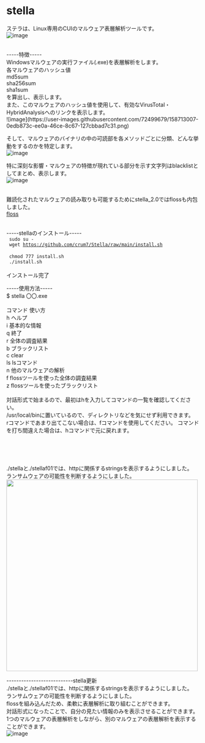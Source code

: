  
# stella


ステラは、Linux専用のCUIのマルウェア表層解析ツールです。<br>
![image](https://user-images.githubusercontent.com/72499679/158712420-555d03f4-9b07-4c98-911c-f1420bf39503.png)

<br>
-----特徴-----<br>
Windowsマルウェアの実行ファイル(.exe)を表層解析をします。<br>
各マルウェアのハッシュ値<br>
md5sum<br>
sha256sum<br>
sha1sum<br>
を算出し、表示します。<br>
また、このマルウェアのハッシュ値を使用して、有効なVirusTotal・HybridAnalysisへのリンクを表示します。<br>
![image](https://user-images.githubusercontent.com/72499679/158713007-0edb873c-ee0a-46ce-8c67-127cbbad7c31.png)
<br>


そして、マルウェアのバイナリの中の可読部を各メソッドごとに分類、どんな挙動をするのかを特定します。<br>
![image](https://user-images.githubusercontent.com/72499679/158713070-fc3abe56-ded2-4620-be1c-508090cab1dd.png)
<br>

特に深刻な影響・マルウェアの特徴が現れている部分を示す文字列はblacklistとしてまとめ、表示します。<br>
![image](https://user-images.githubusercontent.com/72499679/158713122-51e9de2a-9d9a-48bf-8ed8-adb876362923.png)
<br>
<br>

難読化されたマルウェアの読み取りも可能するためにstella_2.0ではflossも内包しました。<br>
<a href="https://github.com/fireeye/flare-floss">floss</a>
 <br>
 <br>

-----stellaのインストール-----<br>
<code>
 sudo su -
</code><br>
<code>
 wget https://github.com/crum7/Stella/raw/main/install.sh
 </code><br>
<code>
 chmod 777 install.sh
</code><br>
<code>
./install.sh
</code><br>
インストール完了<br>

-----使用方法-----<br>
$ stella 〇〇.exe<br>
<br>
コマンド      使い方<br>
h      ヘルプ<br>
i      基本的な情報<br>
q      終了<br>
r      全体の調査結果<br>
b      ブラックリスト<br>
c      clear<br>
ls     lsコマンド<br>
n      他のマルウェアの解析<br>
f      flossツールを使った全体の調査結果<br>
z      flossツールを使ったブラックリスト<br>
<br>
対話形式で始まるので、最初はhを入力してコマンドの一覧を確認してください。<br>
/usr/local/binに置いているので、ディレクトリなどを気にせず利用できます。<br>
rコマンドであまり出てこない場合は、fコマンドを使用してください。
コマンドを打ち間違えた場合は、hコマンドで元に戻れます。



<br>
<br>
<br>

./stellaと./stellaf01では、httpに関係するstringsを表示するようにしました。<br>
ランサムウェアの可能性を判断するようにしました。<br>
<img src="https://user-images.githubusercontent.com/72499679/130217115-7c5a4e03-a8c5-48e4-a184-a8ad12d35682.png" width=500>

---------------------------stella更新<br>
./stellaと./stellaf01では、httpに関係するstringsを表示するようにしました。<br>
ランサムウェアの可能性を判断するようにしました。<br>
flossを組み込んだため、柔軟に表層解析に取り組むことができます。<br>
対話形式になったことで、自分の見たい情報のみを表示させることができます。<br>
1つのマルウェアの表層解析をしながら、別のマルウェアの表層解析を表示することができます。<br>
![image](https://user-images.githubusercontent.com/72499679/158713197-d90d84df-3770-4722-b4f1-13250d3c7289.png)



